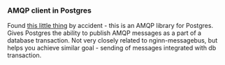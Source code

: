 ### AMQP client in Postgres

Found [this little thing](https://github.com/omniti-labs/pg_amqp) by accident - this is an AMQP library for Postgres. Gives Postgres
the ability to publish AMQP messages as a part of a database transaction. Not very closely related to nginn-messagebus, but helps you
achieve similar goal - sending of messages integrated with db transaction.
